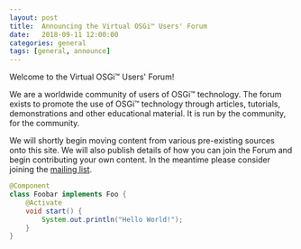 ```yaml
---
layout: post
title:  Announcing the Virtual OSGi™ Users' Forum
date:   2018-09-11 12:00:00
categories: general
tags: [general, announce]
---
```


Welcome to the Virtual OSGi™ Users' Forum!

We are a worldwide community of users of OSGi™ technology. The forum exists to promote the use of OSGi™ technology through articles, tutorials, demonstrations and other educational material. It is run by the community, for the community.

We will shortly begin moving content from various pre-existing sources onto this site. We will also publish details of how you can join the Forum and begin contributing your own content. In the meantime please consider joining the [mailing list](https://groups.google.com/forum/#!forum/osgi-users-virtual).

```java
@Component
class Foobar implements Foo {
    @Activate
    void start() {
        System.out.println("Hello World!");
    }
}
```